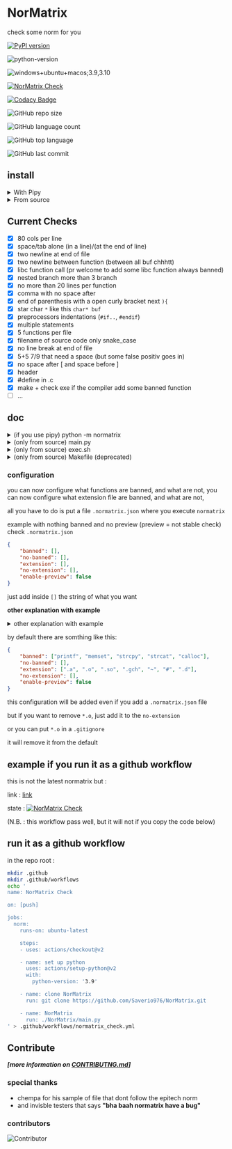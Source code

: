 # NorMatrix
check some norm for you

[![PyPI version](https://badge.fury.io/py/normatrix.svg)](https://badge.fury.io/py/normatrix)

![python-version](https://img.shields.io/badge/python-%3E%3D3.7-green)

![windows+ubuntu+macos;3.9,3.10](https://github.com/Saverio976/NorMatrix/actions/workflows/hallo_doctor.yml/badge.svg?event=push)

[![NorMatrix Check](https://github.com/Saverio976/NorMatrix/actions/workflows/normatrix_check.yml/badge.svg)](https://github.com/Saverio976/NorMatrix/actions/workflows/normatrix_check.yml)

[![Codacy Badge](https://app.codacy.com/project/badge/Grade/2ca7ba5d6a9e4619bd0cab7ae82ae7e1)](https://www.codacy.com/gh/Saverio976/NorMatrix/dashboard?utm_source=github.com&amp;utm_medium=referral&amp;utm_content=Saverio976/NorMatrix&amp;utm_campaign=Badge_Grade)

![GitHub repo size](https://img.shields.io/github/repo-size/Saverio976/NorMatrix?style=plastic)

![GitHub language count](https://img.shields.io/github/languages/count/Saverio976/NorMatrix?style=plastic)

![GitHub top language](https://img.shields.io/github/languages/top/Saverio976/NorMatrix?style=plastic)

![GitHub last commit](https://img.shields.io/github/last-commit/Saverio976/NorMatrix?color=red&style=plastic)

## install
<details>
  <summary>With Pipy</summary>

### with pipy
#### 1
```bash
pip install normatrix
```
Now you can use it with `python3 -m normatrix` in your terminal

#### 2
And if you want to just write `normatrix` :
```bash
echo $SHELL
```
if you are using bash shell (the `echo` print `/something/bash`):
```bash
echo alias normatrix=\"python3 -m normatrix\" >> $HOME/.bashrc
```
else if you are using zsh shell (the `echo` print `/something/like/zsh`):
```bash
echo alias normatrix=\"python3 -m normatrix\" >> $HOME/.zshrc
```
else handle this yourself bruh;

#### 3
to update it, you just have to run
```bash
pip install -U normatrix
```

#### 4
to uninstall it (sad), run
```bash
pip uninstall normatrix
```
</details>

<details>
  <summary>From source</summary>

### from source
#### 1
```bash
git clone https://github.com/Saverio976/NorMatrix.git
cd NorMatrix
```
Now you can use it with `./path/to/folder/NorMatrix/main.py` in your terminal

#### 2
And if you want to just write `normatrix` :
```bash
echo $SHELL
```
if you are using bash shell (the `echo` print `/something/bash`):
```bash
echo alias normatrix=\"$PWD/main.py\" >> $HOME/.bashrc
```
else if you are using zsh shell (the `echo` print `/something/like/zsh`):
```bash
echo alias normatrix=\"$PWD/main.py\" >> $HOME/.zshrc
```
else handle this yourself bruh;
#### 3
to update it, just go where you have cloned normatrix
run
```bash
git pull
```

#### 4
to uninstall it (sad)
Delete the folder
</details>

## Current Checks

-   [x] 80 cols per line
-   [x] space/tab alone (in a line)/(at the end of line)
-   [x] two newline at end of file
-   [x] two newline between function (between all buf chhhtt)
-   [x] libc function call (pr welcome to add some libc function always banned)
-   [x] nested branch more than 3 branch
-   [x] no more than 20 lines per function
-   [x] comma with no space after
-   [x] end of parenthesis with a open curly bracket next `){`
-   [x] star char `*` like this `char* buf`
-   [x] preprocessors indentations (`#if..`, `#endif`)
-   [x] multiple statements
-   [x] 5 functions per file
-   [x] filename of source code only snake\_case
-   [x] no line break at end of file
-   [x] 5+5 7/9 that need a space (but some false positiv goes in)
-   [x] no space after [ and space  before ]
-   [x] header
-   [x] #define in .c
-   [x] make + check exe if the compiler add some banned function
-   [ ] ...

## doc
<details>
  <summary>(if you use pipy) python -m normatrix</summary>

### (if you use pipy) python -m normatrix
```bash
usage: python -m normatrix [-h] [--no-operators-pluggin] [--preview] [--conf] [paths ...]

The C Epitech Coding Style Norm Checker

positional arguments:
  paths                 list of path to check (default: the current working directory)

  options:
    -h, --help            show this help message and exit
    --no-operators-pluggin
                          remove the operators pluggin (because it print some false positiv for now)
    --preview             add some plugin that are added recently
    --conf                [deprecated] tells if you have a .normatrix config file
    --only-error          print only bad files with errors
    --output format       tell which output format to use [html, md, term_color]; for html the file is normatrix-result.htmk; for md the file is
                          normatrix-result.md

source: https://github.com/Saverio976/NorMatrix
```
</details>

<details>
  <summary>(only from source) main.py</summary>

### (only from source) main.py
```bash
usage: python -m normatrix [-h] [--no-operators-pluggin] [--preview] [--conf] [paths ...]

The C Epitech Coding Style Norm Checker

positional arguments:
  paths                 list of path to check (default: the current working directory)

  options:
    -h, --help            show this help message and exit
    --no-operators-pluggin
                          remove the operators pluggin (because it print some false positiv for now)
    --preview             add some plugin that are added recently
    --conf                [deprecated] tells if you have a .normatrix config file
    --only-error          print only bad files with errors
    --output format       tell which output format to use [html, md, term_color]; for html the file is normatrix-result.htmk; for md the file is
                          normatrix-result.md

source: https://github.com/Saverio976/NorMatrix
```
</details>

<details>
  <summary>(only from source) exec.sh</summary>

### (only from source) exec.sh
(this file exists only to keep compatibility to older version)
```bash
usage: python -m normatrix [-h] [--no-operators-pluggin] [--preview] [--conf] [paths ...]

The C Epitech Coding Style Norm Checker

positional arguments:
  paths                 list of path to check (default: the current working directory)

  options:
    -h, --help            show this help message and exit
    --no-operators-pluggin
                          remove the operators pluggin (because it print some false positiv for now)
    --preview             add some plugin that are added recently
    --conf                [depreacted] tells if you have a .normatrix config file
    --only-error          print only bad files with errors
    --output format       tell which output format to use [html, md, term_color]; for html the file is normatrix-result.htmk; for md the file is
                          normatrix-result.md

source: https://github.com/Saverio976/NorMatrix
```
</details>

<details>
  <summary>(only from source) Makefile (deprecated)</summary>

### (only from source) Makefile
(this file exists only to keep compatibility to older version)
(if you can, move to another choice)
```bash
USAGE:
    make -C path/to/NorMatrix PATH_CHECK=$PWD
DESCRIPTION:
    check the norm! in the current working directory
    (call main.py)
ARGS:
    -C path/to/NorMatrix    run the makefile that is in path/to/NorMatrix
                            instead of the one where you are

    PATH_CHECK=$PWD	        check the norm in your current working
                            directory
```
</details>

### configuration
you can now configure what functions are banned, and what are not,
you can now configure what extension file are banned, and what are not,

all you have to do is put a file `.normatrix.json` where you execute `normatrix`

example with nothing banned and no preview (preview = not stable check) check
`.normatrix.json`
```json
{
    "banned": [],
    "no-banned": [],
    "extension": [],
    "no-extension": [],
    "enable-preview": false
}
```

just add inside `[]` the string of what you want

**other explanation with example**

<details>
  <summary>other explanation with example</summary>

- to no-banne memset (because you can use it)
```json
{
    "no-banned": ["memset"]
}
```
- to banne my_printf (because you dont want to use it)
```json
{
    "banned": ["my_printf"]
}
```
- to no-banne \*.o file (because you dont need this warning)
```json
{
    "no-extension": [".o"]
}
```
- to banne \*.c file (because you want c fiel banned)
```json
{
    "extension": [".c"]
}
```
- to enable preview check by default
```json
{
    "enable-preview": true
}
```
</details>

by default there are somthing like this:
```json
{
    "banned": ["printf", "memset", "strcpy", "strcat", "calloc"],
    "no-banned": [],
    "extension": [".a", ".o", ".so", ".gch", "~", "#", ".d"],
    "no-extension": [],
    "enable-preview": false
}
```
this configuration will be added even if you add a `.normatrix.json` file

but if you want to remove `*.o`, just add it to the `no-extension`

or you can put `*.o` in a `.gitignore`

it will remove it from the default

## example if you run it as a github workflow
this is not the latest normatrix but :

link : [link](https://github.com/Saverio976/NorMatrix/runs/5523744737?check_suite_focus=true)

state : [![NorMatrix Check](https://github.com/Saverio976/NorMatrix/actions/workflows/normatrix_check.yml/badge.svg)](https://github.com/Saverio976/NorMatrix/actions/workflows/normatrix_check.yml)

(N.B. : this workflow pass well, but it will not if you copy the code below)

## run it as a **github workflow**
in the repo root :
```bash
mkdir .github
mkdir .github/workflows
echo '
name: NorMatrix Check

on: [push]

jobs:
  norm:
    runs-on: ubuntu-latest

    steps:
    - uses: actions/checkout@v2

    - name: set up python
      uses: actions/setup-python@v2
      with:
        python-version: '3.9'

    - name: clone NorMatrix
      run: git clone https://github.com/Saverio976/NorMatrix.git

    - name: NorMatrix
      run: ./NorMatrix/main.py
' > .github/workflows/normatrix_check.yml
```

## Contribute
***[more information on [CONTRIBUTNG.md](https://github.com/Saverio976/NorMatrix/blob/main/CONTRIBUTING.md)]***

### special thanks
-    chempa for his sample of file that dont follow the epitech norm
-    and invisble testers that says **"bha baah normatrix have a bug"**

### contributors
![Contributor](https://badges.pufler.dev/contributors/Saverio976/NorMatrix?size=50&padding=5&bots=true)
